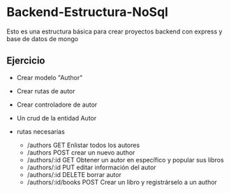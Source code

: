 # Backend-Estructura-NoSql

Esto es una estructura básica para crear proyectos backend con express y base de datos de mongo

## Ejercicio

- Crear modelo "Author"

- Crear rutas de autor

- Crear controladore de autor

- Un crud de la entidad Autor

- rutas necesarias

  - /authors GET Enlistar todos los autores
  - /authors POST crear un nuevo author
  - /authors/:id GET Obtener un autor en específico y popular sus libros
  - /authors/:id PUT editar información del autor
  - /authors/:id DELETE borrar autor
  - /authors/:id/books POST Crear un libro y registrárselo a un author
